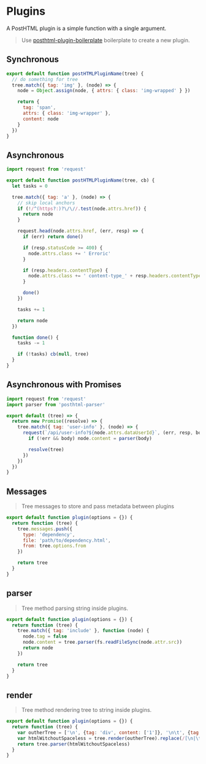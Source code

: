 # Plugins

A PostHTML plugin is a simple function with a single argument.

> Use [posthtml-plugin-boilerplate][plugin-boilerplate] boilerplate to create a new plugin.

## Synchronous

```js
export default function postHTMLPluginName(tree) {
  // do something for tree
  tree.match({ tag: 'img' }, (node) => {
    node = Object.assign(node, { attrs: { class: 'img-wrapped' } })

    return {
      tag: 'span',
      attrs: { class: 'img-wrapper' },
      content: node
    }
  })
}
```

## Asynchronous

```js
import request from 'request'

export default function postHTMLPluginName(tree, cb) {
  let tasks = 0

  tree.match({ tag: 'a' }, (node) => {
    // skip local anchors
    if (!/^(https?:)?\/\//.test(node.attrs.href)) {
      return node
    }

    request.head(node.attrs.href, (err, resp) => {
      if (err) return done()

      if (resp.statusCode >= 400) {
        node.attrs.class += ' Erroric'
      }

      if (resp.headers.contentType) {
        node.attrs.class += ' content-type_' + resp.headers.contentType
      }

      done()
    })

    tasks += 1

    return node
  })

  function done() {
    tasks -= 1

    if (!tasks) cb(null, tree)
  }
}
```

## Asynchronous with Promises

```js
import request from 'request'
import parser from 'posthtml-parser'

export default (tree) => {
  return new Promise((resolve) => {
    tree.match({ tag: 'user-info' }, (node) => {
      request(`/api/user-info?${node.attrs.dataUserId}`, (err, resp, body) => {
        if (!err && body) node.content = parser(body)

        resolve(tree)
      })
    })
  })
}
```

## Messages
> Tree messages to store and pass metadata between plugins

```js
export default function plugin(options = {}) {
  return function (tree) {
    tree.messages.push({
      type: 'dependency',
      file: 'path/to/dependency.html',
      from: tree.options.from
    })

    return tree
  }
}
```

## parser
> Tree method parsing string inside plugins.

```js
export default function plugin(options = {}) {
  return function (tree) {
    tree.match({ tag: 'include' }, function (node) {
      node.tag = false
      node.content = tree.parser(fs.readFileSync(node.attr.src))
      return node
    })

    return tree
  }
}
```

## render
> Tree method rendering tree to string inside plugins.

```js
export default function plugin(options = {}) {
  return function (tree) {
    var outherTree = ['\n', {tag: 'div', content: ['1']}, '\n\t', {tag: 'div', content: ['2']}, '\n']
    var htmlWitchoutSpaceless = tree.render(outherTree).replace(/[\n|\t]/g, '')
    return tree.parser(htmlWitchoutSpaceless)
  }
}
```

[plugin-boilerplate]: https://github.com/posthtml/posthtml-plugin-boilerplate
